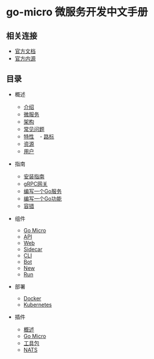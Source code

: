 # go-micro 微服务开发中文手册

## 相关连接
- [官方文档](https://micro.mu/docs/)
- [官方内源](https://github.com/micro/go-micro)


## 目录
- 概述
    - [介绍](Overview/Introduction.md)
    - [微服务](Overview/Microservices.md)
    - [架构](Overview/Architecture.md)
    - [常见问题](Overview/FAQ.md)
    - [特性](Overview/Features.md)
    - [路标](Overview/Roadmap.md)
    - [资源](Overview/Resources.md)
    - [用户](Overview/Users.md)

- 指南
    - [安装指南](Guides/InstallGuide.md)
    - [gRPC网关](Guides/GRPCGateway.md)
    - [编写一个Go服务](Guides/WritingaGoService.md)
    - [编写一个Go功能](Guides/WritingaGoFunction.md)
    - [容错](Guides/FaultTolerance.md)

- 组件
    - [Go Micro](Components/GoMicro.md)
    - [API](Components/API.md)
    - [Web](Components/Web.md)
    - [Sidecar](Components/Sidecar.md)
    - [CLI](Components/CLI.md)
    - [Bot](Components/Bot.md)
    - [New](Components/New.md)
    - [Run](Components/Run.md)

- 部署
    - [Docker](Deploy/Docker.md)
    - [Kubernetes](Deploy/Kubernetes.md)

- 插件
    - [概述](Plugins/Overview.md)
    - [Go Micro](Plugins/GoMicro.md)
    - [工具包](Plugins/Toolkit.md)
    - [NATS](Plugins/NATS.md)
